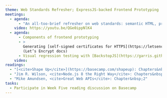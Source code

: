 ```yaml
---
theme: Web Standards Refresher; ExpressJS-backed Frontend Prototyping
meetings:
  - agenda:
      - "An all-too-brief refresher on web standards: semantic HTML, progressive enhancement (CSS & JS)"
    video: https://youtu.be/QGe0ippNlK4
  - agenda:
      - Components of frontend prototyping
      - >
        Generating [self-signed certificates for HTTPS](https://letsencrypt.org/docs/certificates-for-localhost/)
        (Let’s Encrypt docs)
      - Visual regression testing with [BackstopJS](https://garris.github.io/BackstopJS/)
    video:
readings:
  - "[<cite>Shape Up</cite>](https://basecamp.com/shapeup): Chapters&nbsp;7–8"
  - "Jim R. Wilson, <cite>Node.js 8 the Right Way</cite>: Chapters&nbsp;7&nbsp;&amp;&nbsp;9"
  - "Mike Amundsen, <cite>Great Web APIs</cite>: Chapter&nbsp;2"
tasks:
  - Participate in Week Five reading discussion on Basecamp
---
```

